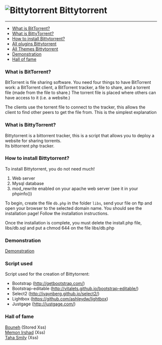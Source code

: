 ![Bittytorrent](https://i.imgur.com/pYv0Q9b.png) Bittytorrent
=============

* * *

*   [What is BitTorrent?](#what-is-bittorrent "What is BitTorrent?")
*   [What is BittyTorrent?](#what-is-bittytorrent "What is Bittytorrent?")
*   [How to install Bittytorrent?](#how-to-install-bittytorrent "How to install Bittytorrent?")
*   [All plugins Bittytorrent](http://forum.bittytorrent.com/viewforum.php?f=6 "All plugins Bittytorrent")
*   [All Themes Bittytorrent](http://forum.bittytorrent.com/viewforum.php?f=7 "All Themes Bittytorrent")
*   [Demonstration](#demonstration "Demonstration")
*   [Hall of fame](#hall-of-fame "Hall of fame")

### What is BitTorrent? ###

BitTorrent is file sharing software. You need four things to have BitTorrent work: a BitTorrent client, a BitTorrent tracker, a file to share, and a torrent file (made from the file to share.) The torrent file is placed where others can have access to it (i.e. a website.)  

The clients use the torrent file to connect to the tracker, this allows the client to find other peers to get the file from. This is the simplest explanation

### What is BittyTorrent? ###

Bittytorrent is a bittorrent tracker, this is a script that allows you to deploy a website for sharing torrents.  
Its bittorrent php tracker. 

### How to install Bittytorrent? ###

To install Bittytorrent, you do not need much!  

1.  Web server  
2.  Mysql database  
3.  mod_rewrite enabled on your apache web server (see it in your phpinfo())  

To begin, create the file `db.php` in the folder `libs`, send your file on ftp and open your browser to the selected domain name. You should see the installation page!
Follow the installation instructions.

Once the installation is complete, you must delete the install.php file, libs/db.sql and put a chmod 644 on the file libs/db.php

### Demonstration ###

 

[Demonstration](http://demo.bittytorrent.com/ "Demonstration")

 
### Script used ###

Script used for the creation of Bittytorrent:

*   Bootstrap (http://getbootstrap.com/)  
*   Bootstrap-editable (http://vitalets.github.io/bootstrap-editable/)  
*   Select2 (http://ivaynberg.github.io/select2/)  
*   Lightbox (https://github.com/ashleydw/lightbox)  
*   Justgage (http://justgage.com/)  


### Hall of fame ###

[Bouneh](https://twitter.com/BugBouneh "Bouneh") (Stored Xss)  
[Memon Irshad](https://twitter.com/irshad9998 "Memon Irshad") (Xss)  
[Taha Smily](https://twitter.com/TahakhanTaha "Taha Smily") (Xss)  
 
 


 


